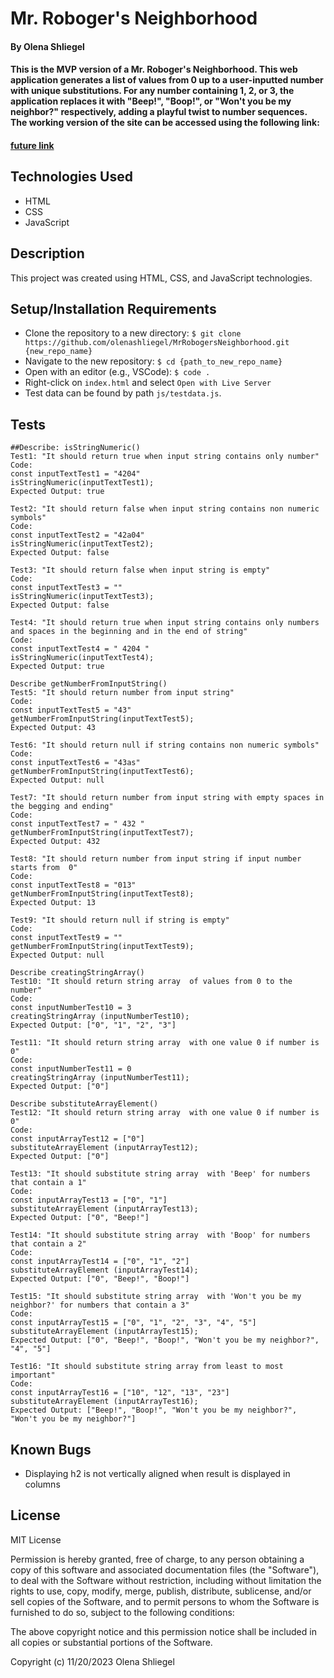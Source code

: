 # Mr. Roboger's Neighborhood

#### By **Olena Shliegel**

#### This is the MVP version of a Mr. Roboger's Neighborhood. This web application generates a list of values from 0 up to a user-inputted number with unique substitutions. For any number containing 1, 2, or 3, the application replaces it with "Beep!", "Boop!", or "Won't you be my neighbor?" respectively, adding a playful twist to number sequences. The working version of the site can be accessed using the following link:  
#### [future link](https://)

## Technologies Used

* HTML
* CSS
* JavaScript

## Description

This project was created using HTML, CSS, and JavaScript technologies.

## Setup/Installation Requirements

* Clone the repository to a new directory: `$ git clone https://github.com/olenashliegel/MrRobogersNeighborhood.git {new_repo_name}`
* Navigate to the new repository: `$ cd {path_to_new_repo_name}`
* Open with an editor (e.g., VSCode): `$ code .`
* Right-click on `index.html` and select `Open with Live Server`
* Test data can be found by path `js/testdata.js`.

## Tests
```
##Describe: isStringNumeric()
Test1: "It should return true when input string contains only number"
Code: 
const inputTextTest1 = "4204"
isStringNumeric(inputTextTest1);
Expected Output: true  

Test2: "It should return false when input string contains non numeric symbols"
Code: 
const inputTextTest2 = "42a04"
isStringNumeric(inputTextTest2);
Expected Output: false

Test3: "It should return false when input string is empty"
Code: 
const inputTextTest3 = ""
isStringNumeric(inputTextTest3);
Expected Output: false

Test4: "It should return true when input string contains only numbers and spaces in the beginning and in the end of string"
Code: 
const inputTextTest4 = " 4204 "
isStringNumeric(inputTextTest4);
Expected Output: true

Describe getNumberFromInputString()
Test5: "It should return number from input string"
Code: 
const inputTextTest5 = "43"
getNumberFromInputString(inputTextTest5);
Expected Output: 43

Test6: "It should return null if string contains non numeric symbols"
Code: 
const inputTextTest6 = "43as"
getNumberFromInputString(inputTextTest6);
Expected Output: null

Test7: "It should return number from input string with empty spaces in the begging and ending"
Code: 
const inputTextTest7 = " 432 "
getNumberFromInputString(inputTextTest7);
Expected Output: 432

Test8: "It should return number from input string if input number starts from  0"
Code: 
const inputTextTest8 = "013"
getNumberFromInputString(inputTextTest8);
Expected Output: 13

Test9: "It should return null if string is empty"
Code: 
const inputTextTest9 = ""
getNumberFromInputString(inputTextTest9);
Expected Output: null

Describe creatingStringArray()
Test10: "It should return string array  of values from 0 to the number"
Code: 
const inputNumberTest10 = 3
creatingStringArray (inputNumberTest10);
Expected Output: ["0", "1", "2", "3"]

Test11: "It should return string array  with one value 0 if number is 0"
Code: 
const inputNumberTest11 = 0
creatingStringArray (inputNumberTest11);
Expected Output: ["0"]

Describe substituteArrayElement()
Test12: "It should return string array  with one value 0 if number is 0"
Code: 
const inputArrayTest12 = ["0"]
substituteArrayElement (inputArrayTest12);
Expected Output: ["0"]

Test13: "It should substitute string array  with 'Beep' for numbers that contain a 1"
Code: 
const inputArrayTest13 = ["0", "1"]
substituteArrayElement (inputArrayTest13);
Expected Output: ["0", "Beep!"]

Test14: "It should substitute string array  with 'Boop' for numbers that contain a 2"
Code: 
const inputArrayTest14 = ["0", "1", "2"]
substituteArrayElement (inputArrayTest14);
Expected Output: ["0", "Beep!", "Boop!"]

Test15: "It should substitute string array  with 'Won't you be my neighbor?' for numbers that contain a 3"
Code: 
const inputArrayTest15 = ["0", "1", "2", "3", "4", "5"]
substituteArrayElement (inputArrayTest15);
Expected Output: ["0", "Beep!", "Boop!", "Won't you be my neighbor?", "4", "5"]

Test16: "It should substitute string array from least to most important"
Code: 
const inputArrayTest16 = ["10", "12", "13", "23"]
substituteArrayElement (inputArrayTest16);
Expected Output: ["Beep!", "Boop!", "Won't you be my neighbor?", "Won't you be my neighbor?"]

```

## Known Bugs

* Displaying h2 is not vertically aligned when result is displayed in columns

## License

MIT License

Permission is hereby granted, free of charge, to any person obtaining a copy of this software and associated documentation files (the "Software"), to deal with the Software without restriction, including without limitation the rights to use, copy, modify, merge, publish, distribute, sublicense, and/or sell copies of the Software, and to permit persons to whom the Software is furnished to do so, subject to the following conditions:

The above copyright notice and this permission notice shall be included in all copies or substantial portions of the Software.

Copyright (c) 11/20/2023 Olena Shliegel
